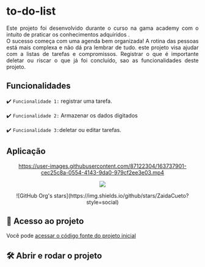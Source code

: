 # to-do-list




<p align="justify">
 Este projeto foi desenvolvido durante o curso na gama academy com o intuito de praticar os conhecimentos adquiridos . <br>
O sucesso começa com uma agenda bem organizada! A rotina das pessoas está mais complexa e não dá pra lembrar de tudo. este projeto visa  ajudar com a listas de tarefas e compromissos. Registrar o que é importante deletar ou  riscar o que já foi concluído, sao as funcionalidades deste projeto.

</p>

## Funcionalidades

:heavy_check_mark: `Funcionalidade 1:` registrar uma tarefa.

:heavy_check_mark: `Funcionalidade 2:` Armazenar os dados digitados

:heavy_check_mark: `Funcionalidade 3:`deletar ou editar tarefas.



## Aplicação
<div align="center">

https://user-images.githubusercontent.com/87122304/163737901-cec25c8a-0554-4143-9da0-979cf2ee3e03.mp4
</div >

<p align="center">
<img src="http://img.shields.io/static/v1?label=STATUS&message=EM%20DESENVOLVIMENTO&color=GREEN&style=for-the-badge"/>
</p>
<div align="center">
![GitHub Org's stars](https://img.shields.io/github/stars/ZaidaCueto?style=social)
</div >

## 📁 Acesso ao projeto

Você pode [acessar o código fonte do projeto inicial](https://github.com/alura-cursos/android-com-kotlin-personalizando-ui/tree/projeto-inicial) 

## 🛠️ Abrir e rodar o projeto
